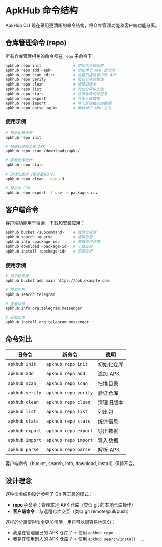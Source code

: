 # ApkHub 命令结构

ApkHub CLI 现在采用更清晰的命令结构，将仓库管理功能和客户端功能分离。

## 仓库管理命令 (repo)

所有仓库管理相关的命令都在 `repo` 子命令下：

```bash
apkhub repo init              # 初始化仓库配置
apkhub repo add <apk>         # 添加单个 APK 到仓库
apkhub repo scan <dir>        # 批量扫描目录中的 APK
apkhub repo verify            # 验证仓库完整性
apkhub repo clean             # 清理旧版本
apkhub repo list              # 列出仓库中的包
apkhub repo stats             # 显示仓库统计信息
apkhub repo export            # 导出仓库数据
apkhub repo import            # 导入其他格式的数据
apkhub repo parse <apk>       # 解析单个 APK 文件
```

### 使用示例

```bash
# 初始化新仓库
apkhub repo init

# 扫描目录并添加 APK
apkhub repo scan /downloads/apks/

# 查看仓库统计
apkhub repo stats

# 清理旧版本（保留最新3个）
apkhub repo clean --keep 3

# 导出为 CSV
apkhub repo export -f csv -o packages.csv
```

## 客户端命令

客户端功能用于搜索、下载和安装应用：

```bash
apkhub bucket <subcommand>    # 管理仓库源
apkhub search <query>         # 搜索应用
apkhub info <package-id>      # 查看应用详情
apkhub download <package-id>  # 下载应用
apkhub install <package-id>   # 安装应用
```

### 使用示例

```bash
# 添加仓库源
apkhub bucket add main https://apk.example.com

# 搜索应用
apkhub search telegram

# 查看详情
apkhub info org.telegram.messenger

# 安装应用
apkhub install org.telegram.messenger
```

## 命令对比

| 旧命令 | 新命令 | 说明 |
|--------|--------|------|
| `apkhub init` | `apkhub repo init` | 初始化仓库 |
| `apkhub add` | `apkhub repo add` | 添加 APK |
| `apkhub scan` | `apkhub repo scan` | 扫描目录 |
| `apkhub verify` | `apkhub repo verify` | 验证仓库 |
| `apkhub clean` | `apkhub repo clean` | 清理旧版本 |
| `apkhub list` | `apkhub repo list` | 列出包 |
| `apkhub stats` | `apkhub repo stats` | 统计信息 |
| `apkhub export` | `apkhub repo export` | 导出数据 |
| `apkhub import` | `apkhub repo import` | 导入数据 |
| `apkhub parse` | `apkhub repo parse` | 解析 APK |

客户端命令（bucket, search, info, download, install）保持不变。

## 设计理念

这种命令结构设计参考了 Git 等工具的模式：
- **repo** 子命令：管理本地 APK 仓库（类似 git 的本地仓库操作）
- **客户端命令**：与远程仓库交互（类似 git remote/pull/push）

这样的分离使得命令更加清晰，用户可以很容易地区分：
- 我是在管理自己的 APK 仓库？→ 使用 `apkhub repo ...`
- 我是在使用别人的 APK 仓库？→ 使用 `apkhub search/install ...`